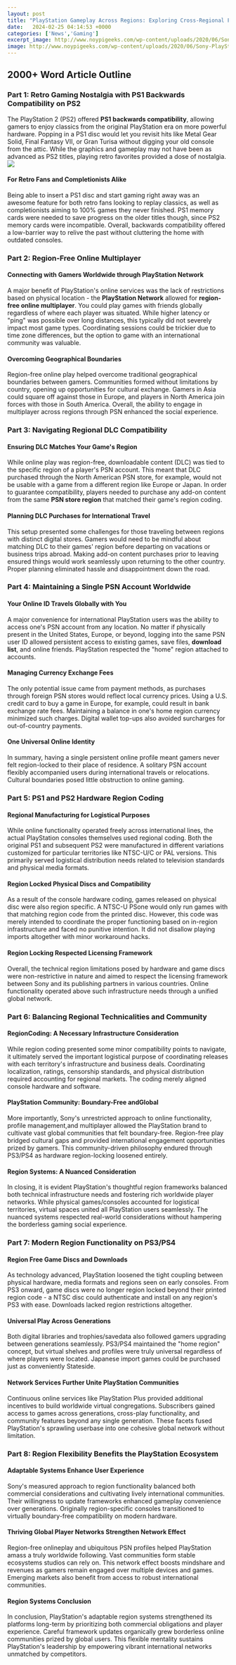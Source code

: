 ```yaml
---
layout: post
title: "PlayStation Gameplay Across Regions: Exploring Cross-Regional Functionality on the PS1/PS2 Eras"
date:   2024-02-25 04:14:53 +0000
categories: ['News','Gaming']
excerpt_image: http://www.noypigeeks.com/wp-content/uploads/2020/06/Sony-PlayStation-Evolution-NoypiGeeks.jpg
image: http://www.noypigeeks.com/wp-content/uploads/2020/06/Sony-PlayStation-Evolution-NoypiGeeks.jpg
---
```


## 2000+ Word Article Outline
### Part 1: Retro Gaming Nostalgia with PS1 Backwards Compatibility on PS2 
The PlayStation 2 (PS2) offered **PS1 backwards compatibility**, allowing gamers to enjoy classics from the original PlayStation era on more powerful hardware. Popping in a PS1 disc would let you revisit hits like Metal Gear Solid, Final Fantasy VII, or Gran Turisa without digging your old console from the attic. While the graphics and gameplay may not have been as advanced as PS2 titles, playing retro favorites provided a dose of nostalgia. 
![](http://www.noypigeeks.com/wp-content/uploads/2020/06/Sony-PlayStation-Evolution-NoypiGeeks.jpg)
#### For Retro Fans and Completionists Alike 
Being able to insert a PS1 disc and start gaming right away was an awesome feature for both retro fans looking to replay classics, as well as completionists aiming to 100% games they never finished. PS1 memory cards were needed to save progress on the older titles though, since PS2 memory cards were incompatible. Overall, backwards compatibility offered a low-barrier way to relive the past without cluttering the home with outdated consoles.
### Part 2: Region-Free Online Multiplayer
#### Connecting with Gamers Worldwide through PlayStation Network  
A major benefit of PlayStation's online services was the lack of restrictions based on physical location - the **PlayStation Network** allowed for **region-free online multiplayer**. You could play games with friends globally regardless of where each player was situated. While higher latency or "ping" was possible over long distances, this typically did not severely impact most game types. Coordinating sessions could be trickier due to time zone differences, but the option to game with an international community was valuable.
#### Overcoming Geographical Boundaries  
Region-free online play helped overcome traditional geographical boundaries between gamers. Communities formed without limitations by country, opening up opportunities for cultural exchange. Gamers in Asia could square off against those in Europe, and players in North America join forces with those in South America. Overall, the ability to engage in multiplayer across regions through PSN enhanced the social experience.
### Part 3: Navigating Regional DLC Compatibility  
#### Ensuring DLC Matches Your Game's Region
While online play was region-free, downloadable content (DLC) was tied to the specific region of a player's PSN account. This meant that DLC purchased through the North American PSN store, for example, would not be usable with a game from a different region like Europe or Japan. In order to guarantee compatibility, players needed to purchase any add-on content from the same **PSN store region** that matched their game's region coding. 
#### Planning DLC Purchases for International Travel
This setup presented some challenges for those traveling between regions with distinct digital stores. Gamers would need to be mindful about matching DLC to their games' region before departing on vacations or business trips abroad. Making add-on content purchases prior to leaving ensured things would work seamlessly upon returning to the other country. Proper planning eliminated hassle and disappointment down the road.
### Part 4: Maintaining a Single PSN Account Worldwide
#### Your Online ID Travels Globally with You
A major convenience for international PlayStation users was the ability to access one's PSN account from any location. No matter if physically present in the United States, Europe, or beyond, logging into the same PSN user ID allowed persistent access to existing games, save files, **download list**, and online friends. PlayStation respected the "home" region attached to accounts.
#### Managing Currency Exchange Fees 
The only potential issue came from payment methods, as purchases through foreign PSN stores would reflect local currency prices. Using a U.S. credit card to buy a game in Europe, for example, could result in bank exchange rate fees. Maintaining a balance in one's home region currency minimized such charges. Digital wallet top-ups also avoided surcharges for out-of-country payments. 
#### One Universal Online Identity
In summary, having a single persistent online profile meant gamers never felt region-locked to their place of residence. A solitary PSN account flexibly accompanied users during international travels or relocations. Cultural boundaries posed little obstruction to online gaming.
### Part 5: PS1 and PS2 Hardware Region Coding 
#### Regional Manufacturing for Logistical Purposes
While online functionality operated freely across international lines, the actual PlayStation consoles themselves used regional coding. Both the original PS1 and subsequent PS2 were manufactured in different variations customized for particular territories like NTSC-U/C or PAL versions. This primarily served logistical distribution needs related to television standards and physical media formats.
#### Region Locked Physical Discs and Compatibility 
As a result of the console hardware coding, games released on physical disc were also region specific. A NTSC-U PSone would only run games with that matching region code from the printed disc. However, this code was merely intended to coordinate the proper functioning based on in-region infrastructure and faced no punitive intention. It did not disallow playing imports altogether with minor workaround hacks.
#### Region Locking Respected Licensing Framework
Overall, the technical region limitations posed by hardware and game discs were non-restrictive in nature and aimed to respect the licensing framework between Sony and its publishing partners in various countries. Online functionality operated above such infrastructure needs through a unified global network.
### Part 6: Balancing Regional Technicalities and Community 
#### RegionCoding: A Necessary Infrastructure Consideration    
While region coding presented some minor compatibility points to navigate, it ultimately served the important logistical purpose of coordinating releases with each territory's infrastructure and business deals. Coordinating localization, ratings, censorship standards, and physical distribution required accounting for regional markets. The coding merely aligned console hardware and software.
#### PlayStation Community: Boundary-Free andGlobal  
More importantly, Sony's unrestricted approach to online functionality, profile management,and multiplayer allowed the PlayStation brand to cultivate vast global communities that felt boundary-free. Region-free play bridged cultural gaps and provided international engagement opportunities prized by gamers. This community-driven philosophy endured through PS3/PS4 as hardware region-locking loosened entirely.  
#### Region Systems: A Nuanced Consideration
In closing, it is evident PlayStation's thoughtful region frameworks balanced both technical infrastructure needs and fostering rich worldwide player networks. While physical games/consoles accounted for logistical territories, virtual spaces united all PlayStation users seamlessly. The nuanced systems respected real-world considerations without hampering the borderless gaming social experience.
### Part 7: Modern Region Functionality on PS3/PS4 
#### Region Free Game Discs and Downloads 
As technology advanced, PlayStation loosened the tight coupling between physical hardware, media formats and regions seen on early consoles. From PS3 onward, game discs were no longer region locked beyond their printed region code - a NTSC disc could authenticate and install on any region's PS3 with ease. Downloads lacked region restrictions altogether. 
#### Universal Play Across Generations
Both digital libraries and trophies/savedata also followed gamers upgrading between generations seamlessly. PS3/PS4 maintained the "home region" concept, but virtual shelves and profiles were truly universal regardless of where players were located. Japanese import games could be purchased just as conveniently Stateside. 
#### Network Services Further Unite PlayStation Communities
Continuous online services like PlayStation Plus provided additional incentives to build worldwide virtual congregations. Subscribers gained access to games across generations, cross-play functionality, and community features beyond any single generation. These facets fused PlayStation's sprawling userbase into one cohesive global network without limitation.
### Part 8: Region Flexibility Benefits the PlayStation Ecosystem  
#### Adaptable Systems Enhance User Experience
Sony's measured approach to region functionality balanced both commercial considerations and cultivating lively international communities. Their willingness to update frameworks enhanced gameplay convenience over generations. Originally region-specific consoles transitioned to virtually boundary-free compatibility on modern hardware.
#### Thriving Global Player Networks Strengthen Network Effect 
Region-free onlineplay and ubiquitous PSN profiles helped PlayStation amass a truly worldwide following. Vast communities form stable ecosystems studios can rely on. This network effect boosts mindshare and revenues as gamers remain engaged over multiple devices and games. Emerging markets also benefit from access to robust international communities.
#### Region Systems Conclusion
In conclusion, PlayStation's adaptable region systems strengthened its platforms long-term by prioritizing both commercial obligations and player experience. Careful framework updates organically grew borderless online communities prized by global users. This flexible mentality sustains PlayStation's leadership by empowering vibrant international networks unmatched by competitors.